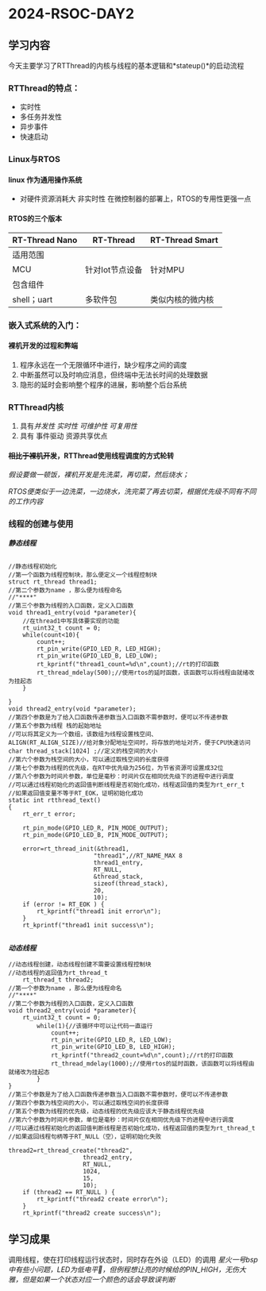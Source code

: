 # 2024-RSOC-DAY2

## 学习内容

今天主要学习了RTThread的内核与线程的基本逻辑和*stateup()*的启动流程

### RTThread的特点：

- 实时性
- 多任务并发性
- 异步事件
- 快速启动

### Linux与RTOS

#### linux 作为通用操作系统

- 对硬件资源消耗大 非实时性 在微控制器的部署上，RTOS的专用性更强一点

#### RTOS的三个版本

| RT-Thread Nano | RT-Thread       | RT-Thread Smart  |
| -------------- | --------------- | ---------------- |
| 适用范围       |                 |                  |
| MCU            | 针对Iot节点设备 | 针对MPU          |
| 包含组件       |
| shell；uart    | 多软件包        | 类似内核的微内核 |

### 嵌入式系统的入门：

#### 裸机开发的过程和弊端

1. 程序永远在一个无限循环中进行，缺少程序之间的调度
2. 中断虽然可以及时响应消息，但终端中无法长时间的处理数据
3. 隐形的延时会影响整个程序的进展，影响整个后台系统

### RTThread内核

1. 具有*并发性 实时性 可维护性 可复用性*
2. 具有 事件驱动 资源共享优点

#### ~~相比于裸机开发~~，RTThread使用线程调度的方式轮转
*假设要做一顿饭，裸机开发是先洗菜，再切菜，然后烧水；*

*RTOS便类似于一边洗菜，一边烧水，洗完菜了再去切菜，根据优先级不同有不同的工作内容*   

### 线程的创建与使用
***静态线程***

```

//静态线程初始化
//第一个函数为线程控制块，那么便定义一个线程控制块
struct rt_thread thread1;
//第二个参数为name ，那么便为线程命名
//"****"
//第三个参数为线程的入口函数，定义入口函数
void thread1_entry(void *parameter){
    //在thread1中写具体要实现的功能
    rt_uint32_t count = 0;
    while(count<10){
        count++;
        rt_pin_write(GPIO_LED_R, LED_HIGH);
        rt_pin_write(GPIO_LED_B, LED_LOW);
        rt_kprintf("thread1_count=%d\n",count);//rt的打印函数
        rt_thread_mdelay(500);//使用rtos的延时函数，该函数可以将线程由就绪改为挂起态
    }

}
void thread2_entry(void *parameter);
//第四个参数是为了给入口函数传递参数当入口函数不需参数时，便可以不传递参数
//第五个参数为线程 栈的起始地址
//可以将其定义为一个数组，该数组为线程设置栈空间、
ALIGN(RT_ALIGN_SIZE)//给对象分配地址空间时，将存放的地址对齐，便于CPU快速访问
char thread_stack[1024] ;//定义的栈空间的大小
//第六个参数为栈空间的大小，可以通过取栈空间的长度获得
//第七个参数为线程的优先级，在RT中优先级为256位，为节省资源可设置成32位
//第八个参数为时间片参数，单位是毫秒：时间片仅在相同优先级下的进程中进行调度
//可以通过线程初始化的返回值判断线程是否初始化成功，线程返回值的类型为rt_err_t
//如果返回值变量不等于RT_EOK，证明初始化成功
static int rtthread_text()
{
    rt_err_t error;

    rt_pin_mode(GPIO_LED_R, PIN_MODE_OUTPUT);
    rt_pin_mode(GPIO_LED_B, PIN_MODE_OUTPUT);

    error=rt_thread_init(&thread1,
                        "thread1",//RT_NAME_MAX 8
                        thread1_entry,
                        RT_NULL,
                        &thread_stack,
                        sizeof(thread_stack),
                        20,
                        10);
    if (error != RT_EOK ) {
        rt_kprintf("thread1 init error\n");
    }
    rt_kprintf("thread1 init success\n");


```
***动态线程***


```
//动态线程创建，动态线程创建不需要设置线程控制块
//动态线程的返回值为rt_thread_t
    rt_thread_t thread2;
//第一个参数为name ，那么便为线程命名
//"****"
//第二个参数为线程的入口函数，定义入口函数
void thread2_entry(void *parameter){
    rt_uint32_t count = 0;
        while(1){//该循环中可以让代码一直运行
            count++;
            rt_pin_write(GPIO_LED_R, LED_LOW);
            rt_pin_write(GPIO_LED_B, LED_HIGH);
            rt_kprintf("thread2_count=%d\n",count);//rt的打印函数
            rt_thread_mdelay(1000);//使用rtos的延时函数，该函数可以将线程由就绪改为挂起态
        }
}
//第三个参数是为了给入口函数传递参数当入口函数不需参数时，便可以不传递参数
//第四个参数为栈空间的大小，可以通过取栈空间的长度获得
//第五个参数为线程的优先级，动态线程的优先级应该大于静态线程优先级
//第六个参数为时间片参数，单位是毫秒：时间片仅在相同优先级下的进程中进行调度
//可以通过线程初始化的返回值判断线程是否初始化成功，线程返回值的类型为rt_thread_t
//如果返回线程句柄等于RT_NULL（空），证明初始化失败

thread2=rt_thread_create("thread2",
                     thread2_entry,
                     RT_NULL,
                     1024,
                     15,
                     10);
    if (thread2 == RT_NULL ) {
        rt_kprintf("thread2 create error\n");
    }
    rt_kprintf("thread2 create success\n");
```


## 学习成果

调用线程，使在打印线程运行状态时，同时存在外设（LED）的调用
*星火一号bsp中有些小问题，LED为低电平🔋，但例程想让亮的时候给的PIN_HIGH，无伤大雅，但是如果一个状态对应一个颜色的话会导致误判断*
